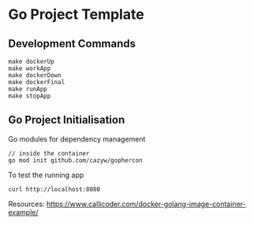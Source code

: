 # Go Project Template

## Development Commands

```
make dockerUp
make workApp
make dockerDown
make dockerFinal
make runApp
make stopApp
```

## Go Project Initialisation

Go modules for dependency management

```
// inside the container
go mod init github.com/cazyw/gophercon

```

To test the running app

```
curl http://localhost:8080
```

Resources:
https://www.callicoder.com/docker-golang-image-container-example/

